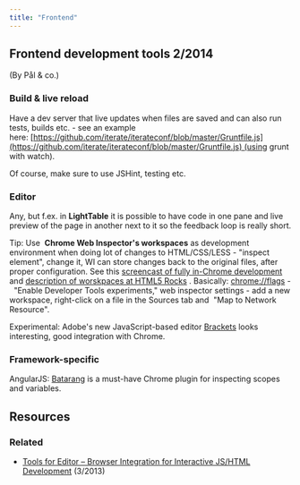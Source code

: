 ```yaml
---
title: "Frontend"
---
```

## Frontend development tools 2/2014

(By Pål & co.)

### Build & live reload

Have a dev server that live updates when files are saved and can also run tests, builds etc. - see an example here: [https://github.com/iterate/iterateconf/blob/master/Gruntfile.js](https://github.com/iterate/iterateconf/blob/master/Gruntfile.js) (using grunt with watch).

Of course, make sure to use JSHint, testing etc.

### Editor

Any, but f.ex. in **LightTable** it is possible to have code in one pane and live preview of the page in another next to it so the feedback loop is really short.

Tip: Use  **Chrome Web Inspector's workspaces** as development environment when doing lot of changes to HTML/CSS/LESS - "inspect element", change it, WI can store changes back to the original files, after proper configuration. See this [screencast of fully in-Chrome development](http://remysharp.com/2013/07/18/my-workflow-v3-full-coding-stack/) and [description of worskpaces at HTML5 Rocks](http://www.html5rocks.com/en/tutorials/developertools/revolutions2013/#toc-workspaces) . Basically: [chrome://flags](//flags) -  "Enable Developer Tools experiments," web inspector settings - add a new workspace, right-click on a file in the Sources tab and  "Map to Network Resource".

Experimental: Adobe's new JavaScript-based editor [Brackets](http://brackets.io/) looks interesting, good integration with Chrome.

### Framework-specific

AngularJS: [Batarang](https://github.com/angular/angularjs-batarang/) is a must-have Chrome plugin for inspecting scopes and variables.

## Resources

### Related

* [Tools for Editor – Browser Integration for Interactive JS/HTML Development](https://theholyjava.wordpress.com/2013/03/25/tools-for-editor-browser-integration-for-interactive-jshtml-development/ "Permanent link to Tools for Editor – Browser Integration for Interactive JS/HTML Development") (3/2013)
